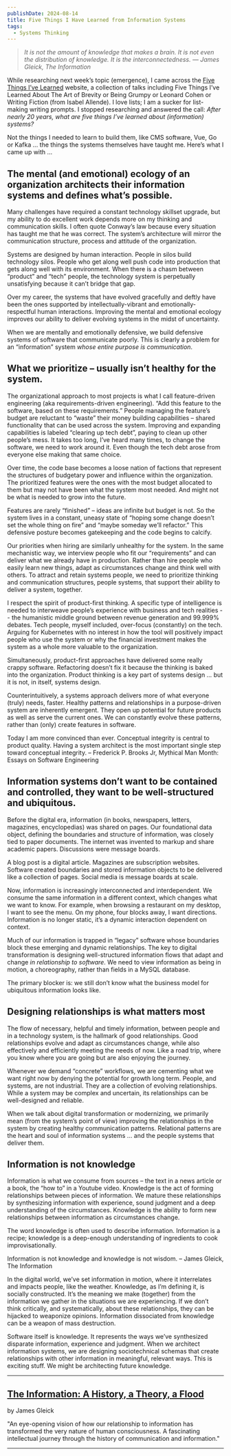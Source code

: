 ```yaml
---
publishDate: 2024-08-14
title: Five Things I Have Learned from Information Systems
tags: 
  - Systems Thinking
---
```

> *It is not the amount of knowledge that makes a brain. It is not even the distribution of knowledge. It is the interconnectedness. 
> ― James Gleick, The Information*

While researching next week’s topic (emergence), I came across the [Five Things I’ve Learned](https://myfivethings.com/) website, a collection of talks including Five Things I’ve Learned About The Art of Brevity or Being Grumpy or Leonard Cohen or Writing Fiction (from Isabel Allende). I love lists; I am a sucker for list-making writing prompts. I stopped researching and answered the call: *After nearly 20 years, what are five things I’ve learned about (information) systems?*

Not the things I needed to learn to build them, like CMS software, Vue, Go or Kafka … the things the systems themselves have taught me. Here’s what I came up with … 

## The mental (and emotional) ecology of an organization architects their information systems and defines what’s possible.

Many challenges have required a constant technology skillset upgrade, but my ability to do excellent work depends more on my thinking and communication skills. I often quote Conway’s law because every situation has taught me that he was correct. The system’s architecture will mirror the communication structure, process and attitude of the organization.

Systems are designed by human interaction. People in silos build technology silos. People who get along well push code into production that gets along well with its environment. When there is a chasm between “product” and “tech” people, the technology system is perpetually unsatisfying because it can’t bridge that gap.

Over my career, the systems that have evolved gracefully and deftly have been the ones supported by intellectually-vibrant and emotionally-respectful human interactions. Improving the mental and emotional ecology improves our ability to deliver evolving systems in the midst of uncertainty.

When we are mentally and emotionally defensive, we build defensive systems of software that communicate poorly. This is clearly a problem for an “information” system *whose entire purpose is communication*.

## What we prioritize – usually isn’t healthy for the system.

The organizational approach to most projects is what I call feature-driven engineering (aka requirements-driven engineering). “Add this feature to the software, based on these requirements.” People managing the feature’s budget are reluctant to “waste” their money building capabilities – shared functionality that can be used across the system. Improving and expanding capabilities is labeled “clearing up tech debt”, paying to clean up other people’s mess. It takes too long, I’ve heard many times, to change the software, we need to work around it. Even though the tech debt arose from everyone else making that same choice.

Over time, the code base becomes a loose nation of factions that represent the structures of budgetary power and influence within the organization. The prioritized features were the ones with the most budget allocated to them but may not have been what the system most needed. And might not be what is needed to grow into the future.

Features are rarely “finished” – ideas are infinite but budget is not. So the system lives in a constant, uneasy state of “hoping some change doesn’t set the whole thing on fire” and “maybe someday we’ll refactor.” This defensive posture becomes gatekeeping and the code begins to calcify.

Our priorities when hiring are similarly unhealthy for the system. In the same mechanistic way, we interview people who fit our “requirements” and can deliver what we already have in production. Rather than hire people who easily learn new things, adapt as circumstances change and think well with others. To attract and retain systems people, we need to prioritize thinking and communication structures, people systems, that support their ability to deliver a system, together.

I respect the spirit of product-first thinking. A specific type of intelligence is needed to interweave people’s experience with business and tech realities -- the humanistic middle ground between revenue generation and 99.999% debates. Tech people, myself included, over-focus (constantly) on the tech. Arguing for Kubernetes with no interest in how the tool will positively impact people who use the system or why the financial investment makes the system as a whole more valuable to the organization.

Simultaneously, product-first approaches have delivered some really crappy software. Refactoring doesn’t fix it because the thinking is baked into the organization. Product thinking is a key part of systems design … but it is not, in itself, systems design.

Counterintuitively, a systems approach delivers more of what everyone (truly) needs, faster. Healthy patterns and relationships in a purpose-driven system are inherently emergent. They open up potential for future products as well as serve the current ones. We can constantly evolve these patterns, rather than (only) create features in software.

Today I am more convinced than ever. Conceptual integrity is central to product quality. Having a system architect is the most important single step toward conceptual integrity. – Frederick P. Brooks Jr, Mythical Man Month: Essays on Software Engineering

## Information systems don’t want to be contained and controlled, they want to be well-structured and ubiquitous.

Before the digital era, information (in books, newspapers, letters, magazines, encyclopedias) was shared on pages. Our foundational data object, defining the boundaries and structure of information, was closely tied to paper documents. The internet was invented to markup and share academic papers. Discussions were message boards.

A blog post is a digital article. Magazines are subscription websites. Software created boundaries and stored information objects to be delivered like a collection of pages. Social media is message boards at scale.

Now, information is increasingly interconnected and interdependent. We consume the same information in a different context, which changes what we want to know. For example, when browsing a restaurant on my desktop, I want to see the menu. On my phone, four blocks away, I want directions. Information is no longer static, it’s a dynamic interaction dependent on context.

Much of our information is trapped in “legacy” software whose boundaries block these emerging and dynamic relationships. The key to digital transformation is designing well-structured information flows that adapt and change *in relationship to software*. We need to view information as being in motion, a choreography, rather than fields in a MySQL database.

The primary blocker is: we still don’t know what the business model for ubiquitous information looks like.

## Designing relationships is what matters most

The flow of necessary, helpful and timely information, between people and in a technology system, is the hallmark of good relationships. Good relationships evolve and adapt as circumstances change, while also effectively and efficiently meeting the needs of now. Like a road trip, where you know where you are going but are also enjoying the journey.

Whenever we demand “concrete” workflows, we are cementing what we want right now by denying the potential for growth long term. People, and systems, are not industrial. They are a collection of evolving relationships. While a system may be complex and uncertain, its relationships can be well-designed and reliable.

When we talk about digital transformation or modernizing, we primarily mean (from the system’s point of view) improving the relationships in the system by creating healthy communication patterns. Relational patterns are the heart and soul of information systems … and the people systems that deliver them.

## Information is not knowledge

Information is what we consume from sources – the text in a news article or a book, the “how to” in a Youtube video. Knowledge is the act of forming relationships between pieces of information. We mature these relationships by synthesizing information with experience, sound judgment and a deep understanding of the circumstances. Knowledge is the ability to form new relationships between information as circumstances change.

The word knowledge is often used to describe information. Information is a recipe; knowledge is a deep-enough understanding of ingredients to cook improvisationally.

Information is not knowledge and knowledge is not wisdom. – James Gleick, The Information

In the digital world, we’ve set information in motion, where it interrelates and impacts people, like the weather. Knowledge, as I’m defining it, is socially constructed. It’s the meaning we make (together) from the information we gather in the situations we are experiencing. If we don’t think critically, and systematically, about these relationships, they can be hijacked to weaponize opinions. Information dissociated from knowledge can be a weapon of mass destruction.

Software itself is knowledge. It represents the ways we’ve synthesized disparate information, experience and judgment. When we architect information systems, we are designing sociotechnical schemas that create relationships with other information in meaningful, relevant ways. This is exciting stuff. We might be architecting future knowledge.

---

## [​The Information: A History, a Theory, a Flood](https://bookshop.org/a/86792/9781400096237)

by James Gleick

"An eye-opening vision of how our relationship to information has transformed the very nature of human consciousness. A fascinating intellectual journey through the history of communication and information."

---
